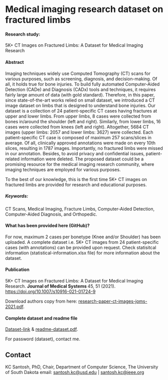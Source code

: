 
# Medical imaging research dataset on fractured limbs 

#### Research study:
5K+ CT Images on Fractured Limbs: A Dataset for Medical Imaging Research


#### Abstract
Imaging techniques widely use Computed Tomography (CT) scans for various purposes, such as screening, diagnosis, and decision-making. Of all, it holds true for bone injuries. To build fully automated Computer-Aided Detection (CADe) and Diagnosis (CADx) tools and techniques, it requires fairly large amount of data (with gold standard). Therefore, in this paper, since state-of-the-art works relied on small dataset, we introduced a CT image dataset on limbs that is designed to understand bone injuries. Our dataset is a collection of 24 patient-specific CT cases having fractures at upper and lower limbs. From upper limbs, 8 cases were collected from bones in/around the shoulder (left and right). Similarly, from lower limbs, 16 cases were collected from knees (left and right). Altogether, 5684 CT images (upper limbs: 2057 and lower limbs: 3627) were collected. Each patient-specific CT case is composed of maximum 257 scans/slices in average. Of all, clinically approved annotations were made on every 10th slices, resulting in 1787 images. Importantly, no fractured limbs were missed in our annotation. Besides, to avoid privacy and confidential issues, patient-related information were deleted. The proposed dataset could be a promising resource for the medical imaging research community, where imaging techniques are employed for various purposes. 

To the best of our knowledge, this is the first time 5K+ CT images on fractured limbs are provided for research and educational purposes.

##### Keywords: 
CT Scans, Medical Imaging, Fracture Limbs, Computer-Aided Detection, Computer-Aided Diagnosis, and Orthopedic.

#### What has been provided here (GitHub)?
For now, maximum 2 cases per bonetype (Knee and/or Shoulder) has been uploaded. A complete dataset i.e. 5K+ CT images from 24 patient-specific cases (with annotations) can be provided upon request. Check statisitcal information (statistical-information.xlsx file) for more information about the dataset.

#### Publication
5K+ CT Images on Fractured Limbs: A Dataset for Medical Imaging Research. <b>Journal of Medical Systems </b>45, 51 (2021). https://doi.org/10.1007/s10916-021-01724-9

Download authors copy from here: [research-paper-ct-images-joms-2021.pdf](https://github.com/kc-santosh/medical-imaging-datasets/files/7170725/kc-darshan-ct-images-joms.pdf). 

#### Complete dataset and readme file
[Dataset-link](https://coyotesusd-my.sharepoint.com/:f:/g/personal/santosh_kc_usd_edu/Ep8PkHOdn05InkbQGo-W1BYByeSS0OAwhPD3oTkUsBz9LA) & [readme-dataset.pdf](https://github.com/kc-santosh/medical-imaging-datasets/files/7170703/readme-dataset.pdf).

For password (dataset), contact me.

## Contact 
KC Santosh, PhD, Chair, Department of Computer Science, The University of South Dakota
email: santosh.kc@usd.edu | santosh.kc@ieee.org

